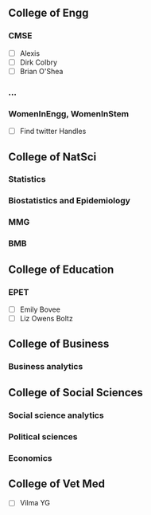 ## College of Engg
### CMSE
-  [ ] Alexis
-  [ ] Dirk Colbry
-  [ ] Brian O'Shea

### ... 


### WomenInEngg, WomenInStem
- [ ] Find twitter Handles

## College of NatSci
### Statistics

### Biostatistics and Epidemiology

### MMG

### BMB

## College of Education
### EPET
- [ ] Emily Bovee
- [ ] Liz Owens Boltz

## College of Business
### Business analytics

## College of Social Sciences
### Social science analytics

### Political sciences

### Economics

## College of Vet Med
- [ ] Vilma YG



